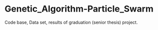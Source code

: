 # Genetic_Algorithm-Particle_Swarm
Code base, Data set, results of graduation (senior thesis) project.
